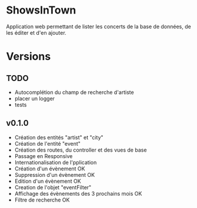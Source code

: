 # ShowsInTown

Application web permettant de lister les concerts de la base de données, de les éditer et d'en ajouter.

# Versions

## TODO

  * Autocomplétion du champ de recherche d'artiste
  * placer un logger
  * tests

## v0.1.0 

  * Création des entités "artist" et "city"
  * Création de l'entité "event"
  * Création des routes, du controller et des vues de base
  * Passage en Responsive
  * Internationalisation de l'pplication
  * Création d'un évènement OK
  * Suppression d'un évènement OK
  * Edition d'un évènement OK
  * Creation de l'objet "eventFilter"
  * Affichage des évènements des 3 prochains mois OK
  * Filtre de recherche OK